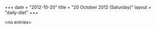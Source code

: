 +++
date = "2012-10-20"
title = "20 October 2012 (Saturday)"
layout = "daily-diet"
+++


\<no entries\>
